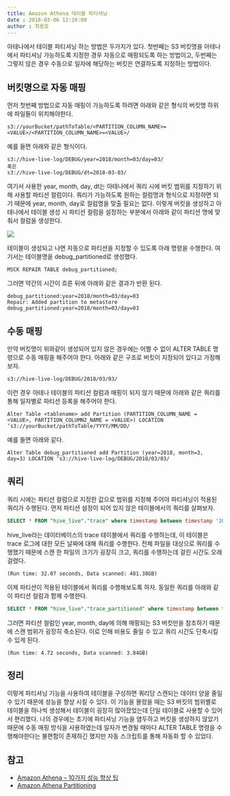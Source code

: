 ```yaml
---
title: Amazon Athena 테이블 파티셔닝
date : 2018-03-06 12:20:00
author : 최용호
---
```



아테나에서 테이블 파티셔닝 하는 방법은 두가지가 있다. 첫번째는 S3 버킷명을 아테나에서 파티셔닝 가능하도록 지정한 경우 자동으로 매핑되도록 하는 방법이고, 두번째는 그렇지 않은 경우 수동으로 일자에 해당하는 버킷은 연결하도록 지정하는 방법이다.



## 버킷명으로 자동 매핑

먼저 첫번째 방법으로 자동 매핑이 가능하도록 하려면 아래와 같은 형식의 버킷명 하위에 파일들이 위치해야한다.

```
s3://yourBucket/pathToTable/<PARTITION_COLUMN_NAME>=<VALUE>/<PARTITION_COLUMN_NAME>=<VALUE>/
```

예를 들면 아래와 같은 형식이다.

```
s3://hive-live-log/DEBUG/year=2018/month=03/day=03/
혹은
s3://hive-live-log/DEBUG/dt=2018-03-03/
```

여기서 사용한 year, month, day, dt는 아테나에서 쿼리 시에 버킷 범위를 지정하기 위해 사용할 파티션 컬럼이다. 쿼리가 가능하도록 원하는 컬럼명과 형식으로 지정하면 되기 때문에 year, month, day로 컬럼명을 맞출 필요는 없다. 이렇게 버킷을 생성하고 아테나에서 테이블 생성 시 파티션 컬럼을 설정하는 부분에서 아래와 같이 파티션 명에 맞춰서 컬럼을 생성한다.

![](http://tech.javacafe.io/img/blog/20180306/athena_partitioning.png)

테이블이 생성되고 나면 자동으로 파티션을 지정할 수 있도록 아래 명령을 수행한다. 여기서는 테이블명을 debug_partitioned로 생성했다.

```
MSCK REPAIR TABLE debug_partitioned;
```

그러면 약간의 시간이 흐른 뒤에 아래와 같은 결과가 반환 된다.

```
debug_partitioned:year=2018/month=03/day=03
Repair: Added partition to metastore debug_partitioned:year=2018/month=03/day=03
```



## 수동 매핑

만약 버킷명이 위와같이 생성되어 있지 않은 경우에는 어쩔 수 없이 ALTER TABLE 명령으로 수동 매핑을 해주어야 한다. 아래와 같은 구조로 버킷이 지정되어 있다고 가정해보자.

```
s3://hive-live-log/DEBUG/2018/03/03/
```

이런 경우 아테나 테이블의 파티션 컬럼과 매핑이 되지 않기 때문에 아래와 같은 쿼리를 통해 일자별로 파티션 등록을 해주어야 한다.

```
Alter Table <tablename> add Partition (PARTITION_COLUMN_NAME = <VALUE>, PARTITION_COLUMN2_NAME = <VALUE>) LOCATION ‘s3://yourBucket/pathToTable/YYYY/MM/DD/
```

예를 들면 아래와 같다.

```
Alter Table debug_partitioned add Partition (year=2018, month=3, day=3) LOCATION ‘s3://hive-live-log/DEBUG/2018/03/03/
```



## 쿼리

쿼리 시에는 파티션 컬럼으로 지정한 값으로 범위를 지정해 주어야 파티셔닝이 적용된 쿼리가 수행된다.  먼저 파티션 설정이 되어 있지 않은 테이블에서의 쿼리를 살펴보자.

```sql
SELECT * FROM "hive_live"."trace" where timestamp between timestamp '2017-12-10 00:00:00.000' and timestamp '2017-12-11 00:00:00.000' order by timestamp desc limit 10;
```

hive_live라는 데이터베이스의 trace 테이블에서 쿼리를 수행하는데, 이 테이블은 trace 로그에 대한 모든 날짜에 대해 쿼리를 수행한다.  전체 파일을 대상으로 쿼리를 수행했기 때문에 스캔 한 파일의 크기가 굉장히 크고, 쿼리를 수행하는데 걸린 시간도 오래걸렸다.

```
(Run time: 32.07 seconds, Data scanned: 481.38GB)
```

이제 파티션이 적용된 테이블에서 쿼리를 수행해보도록 하자. 동일한 쿼리를 아래와 같이 파티션 컬럼과 함께 수행한다.

```sql
SELECT * FROM "hive_live"."trace_partitioned" where timestamp between timestamp '2017-12-10 00:00:00.000' and timestamp '2017-12-11 00:00:00.000' and year = 2017 and month = 12 and day = 10 order by timestamp desc limit 10;
```

그러면 파티션 컬럼인 year, month, day에 의해 매핑되는 S3 버킷만을 참조하기 때문에 스캔 범위가 굉장히 축소된다. 이로 인해 비용도 줄일 수 있고 쿼리 시간도 단축시킬 수 있게 된다.

```
(Run time: 4.72 seconds, Data scanned: 3.84GB)
```



## 정리

이렇게 파티셔닝 기능을 사용하여 테이블을 구성하면 쿼리당 스캔되는 데이터 양을 줄일 수 있기 때문에 성능을 향상 시킬 수 있다.  이 기능을 몰랐을 때는 S3 버킷의 범위별로 테이블을 하나씩 생성해서 테이블이 굉장히 많아졌었는데 단일 테이블로 사용할 수 있어서 편리했다. 나의 경우에는 초기에 파티셔닝 기능을 염두하고 버킷을 생성하지 않았기 때문에 수동 매핑 방식을 사용하였는데 일자가 변경될 때마다 ALTER TABLE 명령을 수행해야한다는 불편함이 존재하긴 했지만 자동 스크립트를 통해 자동화 할 수 있었다.



## 참고

* [Amazon Athena – 10가지 성능 향상 팁](https://aws.amazon.com/ko/blogs/korea/top-10-performance-tuning-tips-for-amazon-athena/)
* [Amazon Athena Partitioning](https://docs.aws.amazon.com/ko_kr/athena/latest/ug/partitions.html)
